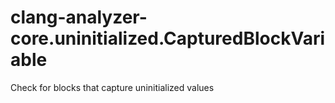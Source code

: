 clang-analyzer-core.uninitialized.CapturedBlockVariable
=======================================================

Check for blocks that capture uninitialized values
